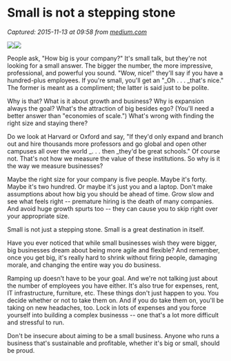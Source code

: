 # Small is not a stepping stone

_Captured: 2015-11-13 at 09:58 from [medium.com](https://medium.com/@dhh/small-is-not-a-stepping-stone-dc381c5259ed)_

![](https://cdn-images-1.medium.com/freeze/max/30/1*eTW6Azkhto8l9RfBBdjZnA.png?q=20)![](https://cdn-images-1.medium.com/max/800/1*eTW6Azkhto8l9RfBBdjZnA.png)

People ask, "How big is your company?" It's small talk, but they're not looking for a small answer. The bigger the number, the more impressive, professional, and powerful you sound. "Wow, nice!" they'll say if you have a hundred-plus employees. If you're small, you'll get an "_Oh . . . _that's nice." The former is meant as a compliment; the latter is said just to be polite.

Why is that? What is it about growth and business? Why is expansion always the goal? What's the attraction of big besides ego? (You'll need a better answer than "economies of scale.") What's wrong with finding the right size and staying there?

Do we look at Harvard or Oxford and say, "If they'd only expand and branch out and hire thousands more professors and go global and open other campuses all over the world _. . . then _they'd be great schools." Of course not. That's not how we measure the value of these institutions. So why is it the way we measure businesses?

Maybe the right size for your company is five people. Maybe it's forty. Maybe it's two hundred. Or maybe it's just you and a laptop. Don't make assumptions about how big you should be ahead of time. Grow slow and see what feels right -- premature hiring is the death of many companies. And avoid huge growth spurts too -- they can cause you to skip right over your appropriate size.

Small is not just a stepping stone. Small is a great destination in itself.

Have you ever noticed that while small businesses wish they were bigger, big businesses dream about being more agile and flexible? And remember, once you get big, it's really hard to shrink without firing people, damaging morale, and changing the entire way you do business.

Ramping up doesn't have to be your goal. And we're not talking just about the number of employees you have either. It's also true for expenses, rent, IT infrastructure, furniture, etc. These things don't just happen to you. You decide whether or not to take them on. And if you do take them on, you'll be taking on new headaches, too. Lock in lots of expenses and you force yourself into building a complex businesss -- one that's a lot more difficult and stressful to run.

Don't be insecure about aiming to be a small business. Anyone who runs a business that's sustainable and profitable, whether it's big or small, should be proud.
